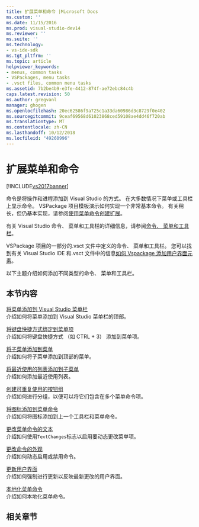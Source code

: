 ```yaml
---
title: 扩展菜单和命令 |Microsoft Docs
ms.custom: ''
ms.date: 11/15/2016
ms.prod: visual-studio-dev14
ms.reviewer: ''
ms.suite: ''
ms.technology:
- vs-ide-sdk
ms.tgt_pltfrm: ''
ms.topic: article
helpviewer_keywords:
- menus, common tasks
- VSPackages, menu tasks
- .vsct files, common menu tasks
ms.assetid: 7b2be4b9-e3fe-4412-874f-ae72ebc84c4b
caps.latest.revision: 50
ms.author: gregvanl
manager: ghogen
ms.openlocfilehash: 20ec62586f9a725c1a33da60986d3c8729f0e402
ms.sourcegitcommit: 9ceaf69568d61023868ced59108ae4dd46f720ab
ms.translationtype: MT
ms.contentlocale: zh-CN
ms.lasthandoff: 10/12/2018
ms.locfileid: "49260996"
---
```

# <a name="extending-menus-and-commands"></a>扩展菜单和命令
[!INCLUDE[vs2017banner](../includes/vs2017banner.md)]

命令是将操作和进程添加到 Visual Studio 的方式。 在大多数情况下菜单或工具栏上显示命令。 VSPackage 项目模板演示如何实现一个非常基本命令。 有关稍长，但仍基本实现，请参阅[使用菜单命令创建扩展](../extensibility/creating-an-extension-with-a-menu-command.md)。  
  
 有关 Visual Studio 命令、 菜单和工具栏的详细信息，请参阅[命令、 菜单和工具栏](../extensibility/internals/commands-menus-and-toolbars.md)。  
  
 VSPackage 项目的一部分的.vsct 文件中定义的命令、 菜单和工具栏。 您可以找到有关 Visual Studio IDE 和.vsct 文件中的信息[如何 Vspackage 添加用户界面元素](../extensibility/internals/how-vspackages-add-user-interface-elements.md)。  
  
 以下主题介绍如何添加不同类型的命令、 菜单和工具栏。  
  
## <a name="in-this-section"></a>本节内容  
 [将菜单添加到 Visual Studio 菜单栏](../extensibility/adding-a-menu-to-the-visual-studio-menu-bar.md)  
 介绍如何将菜单添加到 Visual Studio 菜单栏的顶部。  
  
 [将键盘快捷方式绑定到菜单项](../extensibility/binding-keyboard-shortcuts-to-menu-items.md)  
 介绍如何将键盘快捷方式 （如 CTRL + 3） 添加到菜单项。  
  
 [将子菜单添加到菜单](../extensibility/adding-a-submenu-to-a-menu.md)  
 介绍如何将子菜单添加到顶部的菜单。  
  
 [将最近使用的列表添加到子菜单](../extensibility/adding-a-most-recently-used-list-to-a-submenu.md)  
 介绍如何添加最近使用列表。  
  
 [创建可重复使用的按钮组](../extensibility/creating-reusable-groups-of-buttons.md)  
 介绍如何进行分组，以便可以将它们包含在多个菜单命令项。  
  
 [将图标添加到菜单命令](../extensibility/adding-icons-to-menu-commands.md)  
 介绍如何将图标添加到上一个工具栏和菜单命令。  
  
 [更改菜单命令的文本](../extensibility/changing-the-text-of-a-menu-command.md)  
 介绍如何使用`TextChanges`标志以启用要动态更改菜单项。  
  
 [更改命令的外观](../extensibility/changing-the-appearance-of-a-command.md)  
 介绍如何动态启用或禁用命令。  
  
 [更新用户界面](../extensibility/updating-the-user-interface.md)  
 介绍如何强制进行更新以反映最新更改的用户界面。  
  
 [本地化菜单命令](../extensibility/localizing-menu-commands.md)  
 介绍如何本地化菜单命令。  
  
## <a name="related-sections"></a>相关章节

